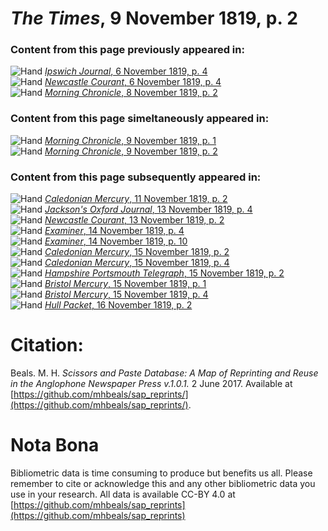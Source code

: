 # *The Times*, 9 November 1819, p. 2  
  
### Content from this page previously appeared in:  
![Hand](http://scissorsandpaste.net/wp-content/uploads/2017/06/smallhandpointer.png) [*Ipswich Journal*, 6 November 1819, p. 4](https://mhbeals.github.io/sap_html/Ipswich-Journal/Ipswich-Journal-6-November-1819-p-4)  
![Hand](http://scissorsandpaste.net/wp-content/uploads/2017/06/smallhandpointer.png) [*Newcastle Courant*, 6 November 1819, p. 4](https://mhbeals.github.io/sap_html/Newcastle-Courant/Newcastle-Courant-6-November-1819-p-4)  
![Hand](http://scissorsandpaste.net/wp-content/uploads/2017/06/smallhandpointer.png) [*Morning Chronicle*, 8 November 1819, p. 2](https://mhbeals.github.io/sap_html/Morning-Chronicle/Morning-Chronicle-8-November-1819-p-2)  
  
### Content from this page simeltaneously appeared in:  
![Hand](http://scissorsandpaste.net/wp-content/uploads/2017/06/smallhandpointer.png) [*Morning Chronicle*, 9 November 1819, p. 1](https://mhbeals.github.io/sap_html/Morning-Chronicle/Morning-Chronicle-9-November-1819-p-1)  
![Hand](http://scissorsandpaste.net/wp-content/uploads/2017/06/smallhandpointer.png) [*Morning Chronicle*, 9 November 1819, p. 2](https://mhbeals.github.io/sap_html/Morning-Chronicle/Morning-Chronicle-9-November-1819-p-2)  
  
### Content from this page subsequently appeared in:  
![Hand](http://scissorsandpaste.net/wp-content/uploads/2017/06/smallhandpointer.png) [*Caledonian Mercury*, 11 November 1819, p. 2](https://mhbeals.github.io/sap_html/Caledonian-Mercury/Caledonian-Mercury-11-November-1819-p-2)  
![Hand](http://scissorsandpaste.net/wp-content/uploads/2017/06/smallhandpointer.png) [*Jackson's Oxford Journal*, 13 November 1819, p. 4](https://mhbeals.github.io/sap_html/Jackson's-Oxford-Journal/Jackson's-Oxford-Journal-13-November-1819-p-4)  
![Hand](http://scissorsandpaste.net/wp-content/uploads/2017/06/smallhandpointer.png) [*Newcastle Courant*, 13 November 1819, p. 2](https://mhbeals.github.io/sap_html/Newcastle-Courant/Newcastle-Courant-13-November-1819-p-2)  
![Hand](http://scissorsandpaste.net/wp-content/uploads/2017/06/smallhandpointer.png) [*Examiner*, 14 November 1819, p. 4](https://mhbeals.github.io/sap_html/Examiner/Examiner-14-November-1819-p-4)  
![Hand](http://scissorsandpaste.net/wp-content/uploads/2017/06/smallhandpointer.png) [*Examiner*, 14 November 1819, p. 10](https://mhbeals.github.io/sap_html/Examiner/Examiner-14-November-1819-p-10)  
![Hand](http://scissorsandpaste.net/wp-content/uploads/2017/06/smallhandpointer.png) [*Caledonian Mercury*, 15 November 1819, p. 2](https://mhbeals.github.io/sap_html/Caledonian-Mercury/Caledonian-Mercury-15-November-1819-p-2)  
![Hand](http://scissorsandpaste.net/wp-content/uploads/2017/06/smallhandpointer.png) [*Caledonian Mercury*, 15 November 1819, p. 4](https://mhbeals.github.io/sap_html/Caledonian-Mercury/Caledonian-Mercury-15-November-1819-p-4)  
![Hand](http://scissorsandpaste.net/wp-content/uploads/2017/06/smallhandpointer.png) [*Hampshire Portsmouth Telegraph*, 15 November 1819, p. 2](https://mhbeals.github.io/sap_html/Hampshire-Portsmouth-Telegraph/Hampshire-Portsmouth-Telegraph-15-November-1819-p-2)  
![Hand](http://scissorsandpaste.net/wp-content/uploads/2017/06/smallhandpointer.png) [*Bristol Mercury*, 15 November 1819, p. 1](https://mhbeals.github.io/sap_html/Bristol-Mercury/Bristol-Mercury-15-November-1819-p-1)  
![Hand](http://scissorsandpaste.net/wp-content/uploads/2017/06/smallhandpointer.png) [*Bristol Mercury*, 15 November 1819, p. 4](https://mhbeals.github.io/sap_html/Bristol-Mercury/Bristol-Mercury-15-November-1819-p-4)  
![Hand](http://scissorsandpaste.net/wp-content/uploads/2017/06/smallhandpointer.png) [*Hull Packet*, 16 November 1819, p. 2](https://mhbeals.github.io/sap_html/Hull-Packet/Hull-Packet-16-November-1819-p-2)  


# Citation: 

Beals. M. H. *Scissors and Paste Database: A Map of Reprinting and Reuse in the Anglophone Newspaper Press v.1.0.1.* 2 June 2017. Available at [https://github.com/mhbeals/sap_reprints/](https://github.com/mhbeals/sap_reprints/). 

# Nota Bona

Bibliometric data is time consuming to produce but benefits us all. Please remember to cite or acknowledge this and any other bibliometric data you use in your research. All data is available CC-BY 4.0 at [https://github.com/mhbeals/sap_reprints](https://github.com/mhbeals/sap_reprints)